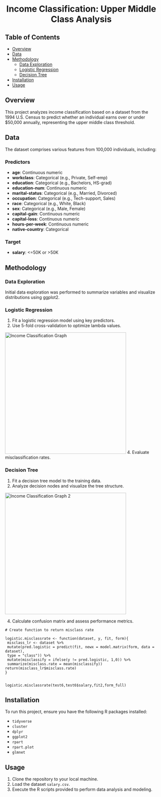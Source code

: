 <h1 align="center">Income Classification: Upper Middle Class Analysis</h1> 
  
 
## Table of Contents 
- [Overview](#overview)
- [Data](#data)
- [Methodology](#methodology)
  - [Data Exploration](#data-exploration)
  - [Logistic Regression](#logistic-regression)
  - [Decision Tree](#decision-tree)
- [Installation](#installation)
- [Usage](#usage)

## Overview
This project analyzes income classification based on a dataset from the 1994 U.S. Census to predict whether an individual earns over or under $50,000 annually, representing the upper middle class threshold.

## Data
The dataset comprises various features from 100,000 individuals, including:

### Predictors
- **age**: Continuous numeric
- **workclass**: Categorical (e.g., Private, Self-emp)
- **education**: Categorical (e.g., Bachelors, HS-grad)
- **education-num**: Continuous numeric
- **marital-status**: Categorical (e.g., Married, Divorced)
- **occupation**: Categorical (e.g., Tech-support, Sales)
- **race**: Categorical (e.g., White, Black)
- **sex**: Categorical (e.g., Male, Female)
- **capital-gain**: Continuous numeric
- **capital-loss**: Continuous numeric
- **hours-per-week**: Continuous numeric
- **native-country**: Categorical

### Target
- **salary**: <=50K or >50K

## Methodology

### Data Exploration
Initial data exploration was performed to summarize variables and visualize distributions using ggplot2.

### Logistic Regression
1. Fit a logistic regression model using key predictors.
2. Use 5-fold cross-validation to optimize lambda values.
<img src="https://github.com/RoryQo/R-Income-Classification-An-Upper-Middle-Class-Analysis/raw/main/Graph1.jpg" alt="Income Classification Graph" style="width: 400px;" />
4. Evaluate misclassification rates.

### Decision Tree
1. Fit a decision tree model to the training data.
2. Analyze decision nodes and visualize the tree structure.
<img src="https://github.com/RoryQo/R-Income-Classification-An-Upper-Middle-Class-Analysis/raw/main/graph2.jpg" alt="Income Classification Graph 2" style="width: 400px;" />

4. Calculate confusion matrix and assess performance metrics.

```
# Create function to return misclass rate

logistic.misclassrate <- function(dataset, y, fit, form){
 misclass_lr <- dataset %>% 
 mutate(pred.logistic = predict(fit, newx = model.matrix(form, data = dataset), 
 type = "class")) %>% 
 mutate(misclassify = ifelse(y != pred.logistic, 1,0)) %>%
 summarize(misclass.rate = mean(misclassify))
return(misclass_lr$misclass.rate)
}


logistic.misclassrate(test6,test6$salary,fit2,form_full)
```

## Installation
To run this project, ensure you have the following R packages installed:
- `tidyverse`
- `cluster`
- `dplyr`
- `ggplot2`
- `rpart`
- `rpart.plot`
- `glmnet`

## Usage
1. Clone the repository to your local machine.
2. Load the dataset `salary.csv`.
3. Execute the R scripts provided to perform data analysis and modeling.

